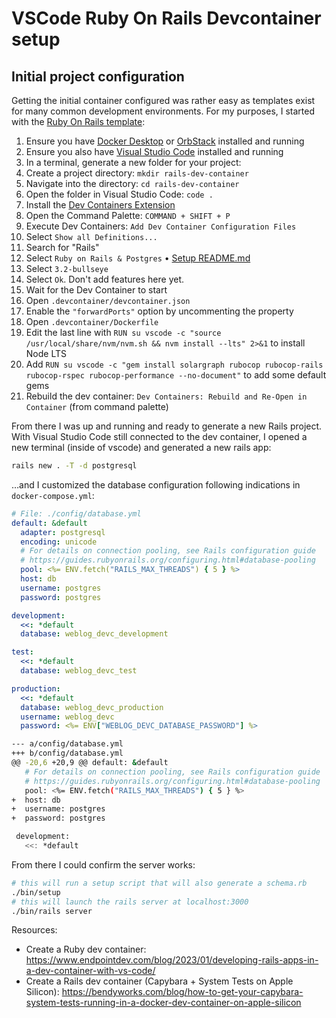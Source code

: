 # VSCode Ruby On Rails Devcontainer setup

## Initial project configuration

Getting the initial container configured was rather easy as templates exist for many common development environments.
For my purposes, I started with the [Ruby On Rails template](https://github.com/devcontainers/templates/tree/main/src/ruby-rails-postgres):

1. Ensure you have [Docker Desktop](https://www.docker.com/products/docker-desktop/) or [OrbStack](https://orbstack.dev) installed and running
2. Ensure you also have [Visual Studio Code](https://code.visualstudio.com/) installed and running
3. In a terminal, generate a new folder for your project:
4. Create a project directory: `mkdir rails-dev-container`
5. Navigate into the directory: `cd rails-dev-container`
6. Open the folder in Visual Studio Code: `code .`
7. Install the [Dev Containers Extension](vscode:extension/ms-vscode-remote.remote-containers)
8. Open the Command Palette: `COMMAND + SHIFT + P`
9. Execute Dev Containers: `Add Dev Container Configuration Files`
10. Select `Show all Definitions...`
11. Search for "Rails"
12. Select `Ruby on Rails & Postgres` • [Setup README.md](https://github.com/devcontainers/templates/tree/main/src/ruby-rails-postgres)
13. Select `3.2-bullseye`
14. Select `Ok`. Don't add features here yet.
15. Wait for the Dev Container to start
16. Open `.devcontainer/devcontainer.json`
17. Enable the `"forwardPorts"` option by uncommenting the property
18. Open `.devcontainer/Dockerfile`
19. Edit the last line with `RUN su vscode -c "source /usr/local/share/nvm/nvm.sh && nvm install --lts" 2>&1` to install Node LTS
20. Add `RUN su vscode -c "gem install solargraph rubocop rubocop-rails rubocop-rspec rubocop-performance --no-document"` to add some default gems
21. Rebuild the dev container: `Dev Containers: Rebuild and Re-Open in Container` (from command palette)

From there I was up and running and ready to generate a new Rails project. With Visual Studio Code still connected to the dev container, I opened a new terminal (inside of vscode) and generated a new rails app:

```bash
rails new . -T -d postgresql
```

…and I customized the database configuration following indications in `docker-compose.yml`:

```yml
# File: ./config/database.yml
default: &default
  adapter: postgresql
  encoding: unicode
  # For details on connection pooling, see Rails configuration guide
  # https://guides.rubyonrails.org/configuring.html#database-pooling
  pool: <%= ENV.fetch("RAILS_MAX_THREADS") { 5 } %>
  host: db
  username: postgres
  password: postgres

development:
  <<: *default
  database: weblog_devc_development

test:
  <<: *default
  database: weblog_devc_test

production:
  <<: *default
  database: weblog_devc_production
  username: weblog_devc
  password: <%= ENV["WEBLOG_DEVC_DATABASE_PASSWORD"] %>
```

```bash
--- a/config/database.yml
+++ b/config/database.yml
@@ -20,6 +20,9 @@ default: &default
   # For details on connection pooling, see Rails configuration guide
   # https://guides.rubyonrails.org/configuring.html#database-pooling
   pool: <%= ENV.fetch("RAILS_MAX_THREADS") { 5 } %>
+  host: db
+  username: postgres
+  password: postgres

 development:
   <<: *default
```

From there I could confirm the server works:

```bash
# this will run a setup script that will also generate a schema.rb
./bin/setup
# this will launch the rails server at localhost:3000
./bin/rails server
```

Resources:

- Create a Ruby dev container: https://www.endpointdev.com/blog/2023/01/developing-rails-apps-in-a-dev-container-with-vs-code/
- Create a Rails dev container (Capybara + System Tests on Apple Silicon): https://bendyworks.com/blog/how-to-get-your-capybara-system-tests-running-in-a-docker-dev-container-on-apple-silicon
